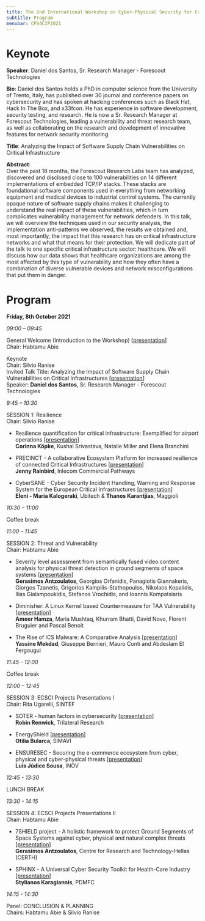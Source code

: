 ```yaml
---
title: The 2nd International Workshop on Cyber-Physical Security for Critical Infrastructures Protection (CPS4CIP 2021)
subtitle: Program
menubar: CPS4CIP2021 
---
```


# Keynote
**Speaker**: Daniel dos Santos, Sr. Research Manager - Forescout Technologies

**Bio**: Daniel dos Santos holds a PhD in computer science from the University of Trento, Italy, has published over 30 journal and conference papers on cybersecurity and has spoken at hacking conferences such as Black Hat, Hack In The Box, and x33fcon. He has experience in software development, security testing, and research. He is now a Sr. Research Manager at Forescout Technologies, leading a vulnerability and threat research team, as well as collaborating on the research and development of innovative features for network security monitoring.

**Title**: Analyzing the Impact of Software Supply Chain Vulnerabilities on Critical Infrastructure

**Abstract**:<br />
Over the past 18 months, the Forescout Research Labs team has analyzed, discovered and disclosed close to 100 vulnerabilities on 14 different implementations of embedded TCP/IP stacks. These stacks are foundational software components used in everything from networking equipment and medical devices to industrial control systems. The currently opaque nature of software supply chains makes it challenging to understand the real impact of these vulnerabilities, which in turn complicates vulnerability management for network defenders.
In this talk, we will overview the techniques used in our security analysis, the implementation anti-patterns we observed, the results we obtained and, most importantly, the impact that this research has on critical infrastructure networks and what that means for their protection. We will dedicate part of the talk to one specific critical infrastructure sector: healthcare. We will discuss how our data shows that healthcare organizations are among the most affected by this type of vulnerability and how they often have a combination of diverse vulnerable devices and network misconfigurations that put them in danger.

# Program
**Friday, 8th October 2021**

*09:00 – 09:45*

General Welcome (Introduction to the Workshop) [[presentation](assets/CPS4CIP-2021-Welcome-Workshop-Introduction.pdf)]<br />
Chair: Habtamu Abie

Keynote<br />
Chair: Silvio Ranise<br />
Invited Talk Title: Analyzing the Impact of Software Supply Chain Vulnerabilities on Critical Infrastructures [[presentation](assets/CPS4CIP_2021_keynote.pdf)]<br />
Speaker: **Daniel dos Santos**, Sr. Research Manager - Forescout Technologies

*9:45 – 10:30*

SESSION 1: Resilience<br />
Chair: Silvio Ranise<br />
- Resilience quantification for critical infrastructure: Exemplified for airport operations [[presentation](assets/CPS4CIP_2021_Paper_7_ResilienceQuantificationForCI.pdf)]<br />
  **Corinna Köpke**, Kushal Srivastava, Natalie Miller and Elena Branchini

- PRECINCT - A collaborative Ecosystem Platform for increased resilience of connected Critical Infrastructures [[presentation](assets/CPS4CIP_2021_PRECINCT_Presentation.pdf)]<br />
  **Jenny Rainbird**, Inlecom Commercial Pathways

- CyberSANE - Cyber Security Incident Handling, Warning and Response System for the European Critical Infrastructures [[presentation](assets/CPS4CIP_2021_CyberSane_EM_Kalogeraki.ppsx)]<br />
  **Eleni - Maria Kalogeraki**, Ubitech & **Thanos Karantjias**, Maggioli

*10:30 – 11:00*

Coffee break

*11:00 – 11:45*

SESSION 2: Threat and Vulnerability<br />
Chair: Habtamu Abie
- Severity level assessment from semantically fused video content analysis for physical threat detection in ground segments of space systems [[presentation](assets/CPS4CIP_2021_Paper_4_Presentation_7SHIELD_CERTH.pdf)]<br />
  **Gerasimos Antzoulatos**, Georgios Orfanidis, Panagiotis Giannakeris, Giorgos Tzanetis, Grigorios Kampilis-Stathopoulos, Nikolaos Kopalidis, Ilias Gialampoukidis, Stefanos Vrochidis, and Ioannis Kompatsiaris

- Diminisher: A Linux Kernel based Countermeasure for TAA Vulnerability [[presentation](assets/CPS4CIP_2021_Paper_3_Diminisher.pdf)]<br />
  **Ameer Hamza**, Maria Mushtaq, Khurram Bhatti, David Novo, Florent Bruguier and Pascal Benoit

- The Rise of ICS Malware: A Comparative Analysis [[presentation](assets/CPS4CIP_2021_Paper_5_The_Rise_of_ICS_Malware.pdf)]<br />
  **Yassine Mekdad**, Giuseppe Bernieri, Mauro Conti and Abdeslam El Fergougui

*11:45 - 12:00*

Coffee break

*12:00 – 12:45*

SESSION 3: ECSCI Projects Presentations I<br />
Chair: Rita Ugarelli, SINTEF
- SOTER - human factors in cybersecurity [[presentation](assets/CPS4CIP_2021_SOTER_ESORICS.pdf)]<br />
  **Robin Renwick**, Trilateral Research

- EnergyShield [[presentation](assets/CPS4CIP_2021_EnergyShield_Concept_presentation.pdf)]<br />
  **Otilia Bularca**, SIMAVI

- ENSURESEC - Securing the e-commerce ecosystem from cyber, physical and cyber-physical threats [[presentation](assets/CPS4CIP_2021_ENSURESEC_Project_Overview_Presentation.pdf)]<br />
  **Luís Júdice Sousa**, INOV

*12:45 - 13:30*

LUNCH BREAK

*13:30 - 14:15*

SESSION 4: ECSCI Projects Presentations II<br />
Chair: Habtamu Abie
- 7SHIELD project - A holistic framework to protect Ground Segments of Space Systems against cyber, physical and natural complex threats [[presentation](assets/CPS4CIP_2021_7SHIELD_project.pdf)]<br />
  **Gerasimos Antzoulatos**, Centre for Research and Technology-Hellas (CERTH)

- SPHINX - A Universal Cyber Security Toolkit for Health-Care Industry [[presentation](assets/CPS4CIP_2021_SPHINX_Esorics.pdf)]<br />
  **Stylianos Karagiannis**, PDMFC

*14:15 - 14:30*

Panel: CONCLUSION & PLANNING<br />
Chairs: Habtamu Abie & Silvio Ranise